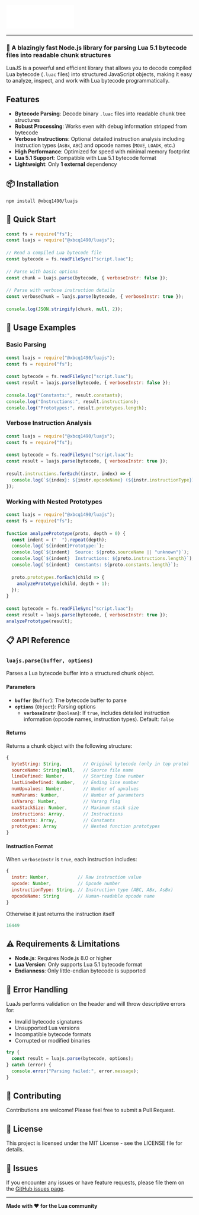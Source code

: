 <img src="./docs/logo.png" style="height:64px;margin-right:32px"/>

---

### **🚀 A blazingly fast Node.js library for parsing Lua 5.1 bytecode files into readable chunk structures**

LuaJS is a powerful and efficient library that allows you to decode compiled Lua bytecode (`.luac` files) into structured JavaScript objects, making it easy to analyze, inspect, and work with Lua bytecode programmatically.

## Features

- **Bytecode Parsing**: Decode binary `.luac` files into readable chunk tree structures
- **Robust Processing**: Works even with debug information stripped from bytecode
- **Verbose Instructions**: Optional detailed instruction analysis including instruction types (`AsBx`, `ABC`) and opcode names (`MOVE`, `LOADK`, etc.)
- **High Performance**: Optimized for speed with minimal memory footprint
- **Lua 5.1 Support**: Compatible with Lua 5.1 bytecode format
- **Lightweight**: Only **1 external** dependency


## 📦 Installation

```bash
npm install @xbcq1490/luajs
```


## 🚀 Quick Start

```javascript
const fs = require("fs");
const luajs = require("@xbcq1490/luajs");

// Read a compiled Lua bytecode file
const bytecode = fs.readFileSync("script.luac");

// Parse with basic options
const chunk = luajs.parse(bytecode, { verboseInstr: false });

// Parse with verbose instruction details
const verboseChunk = luajs.parse(bytecode, { verboseInstr: true });

console.log(JSON.stringify(chunk, null, 2));
```


## 📖 Usage Examples

### Basic Parsing

```javascript
const luajs = require("@xbcq1490/luajs");
const fs = require("fs");

const bytecode = fs.readFileSync("script.luac");
const result = luajs.parse(bytecode, { verboseInstr: false });

console.log("Constants:", result.constants);
console.log("Instructions:", result.instructions);
console.log("Prototypes:", result.prototypes.length);
```


### Verbose Instruction Analysis

```javascript
const luajs = require("@xbcq1490/luajs");
const fs = require("fs");

const bytecode = fs.readFileSync("script.luac");
const result = luajs.parse(bytecode, { verboseInstr: true });

result.instructions.forEach((instr, index) => {
  console.log(`${index}: ${instr.opcodeName} (${instr.instructionType})`);
});
```


### Working with Nested Prototypes

```javascript
const luajs = require("@xbcq1490/luajs");
const fs = require("fs");

function analyzePrototype(proto, depth = 0) {
  const indent = ("  ").repeat(depth);
  console.log(`${indent}Prototype:`);
  console.log(`${indent}  Source: ${proto.sourceName || "unknown"}`);
  console.log(`${indent}  Instructions: ${proto.instructions.length}`);
  console.log(`${indent}  Constants: ${proto.constants.length}`);
  
  proto.prototypes.forEach(child => {
    analyzePrototype(child, depth + 1);
  });
}

const bytecode = fs.readFileSync("script.luac");
const result = luajs.parse(bytecode, { verboseInstr: true });
analyzePrototype(result);
```


## 📋 API Reference

### `luajs.parse(buffer, options)`

Parses a Lua bytecode buffer into a structured chunk object.

#### Parameters

- **`buffer`** (`Buffer`): The bytecode buffer to parse
- **`options`** (`Object`): Parsing options
    - **`verboseInstr`** (`boolean`): If `true`, includes detailed instruction information (opcode names, instruction types). Default: `false`


#### Returns

Returns a chunk object with the following structure:

```javascript
{
  byteString: String,        // Original bytecode (only in top proto)
  sourceName: String|null,   // Source file name
  lineDefined: Number,       // Starting line number
  lastLineDefined: Number,   // Ending line number
  numUpvalues: Number,       // Number of upvalues
  numParams: Number,         // Number of parameters
  isVararg: Number,          // Vararg flag
  maxStackSize: Number,      // Maximum stack size
  instructions: Array,       // Instructions
  constants: Array,          // Constants
  prototypes: Array          // Nested function prototypes
}
```


#### Instruction Format

When `verboseInstr` is `true`, each instruction includes:

```javascript
{
  instr: Number,           // Raw instruction value
  opcode: Number,          // Opcode number
  instructionType: String, // Instruction type (ABC, ABx, AsBx)
  opcodeName: String       // Human-readable opcode name
}
```

Otherwise it just returns the instruction itself
```javascript
16449
```

## ⚠️ Requirements \& Limitations

- **Node.js**: Requires Node.js 8.0 or higher
- **Lua Version**: Only supports Lua 5.1 bytecode format
- **Endianness**: Only little-endian bytecode is supported

## 🔧 Error Handling

LuaJs performs validation on the header and will throw descriptive errors for:

- Invalid bytecode signatures
- Unsupported Lua versions
- Incompatible bytecode formats
- Corrupted or modified binaries

```javascript
try {
  const result = luajs.parse(bytecode, options);
} catch (error) {
  console.error("Parsing failed:", error.message);
}
```


## 🤝 Contributing

Contributions are welcome! Please feel free to submit a Pull Request. 

## 📝 License

This project is licensed under the MIT License - see the LICENSE file for details.

## 🐛 Issues

If you encounter any issues or have feature requests, please file them on the [GitHub issues page](https://github.com/xbcq1490/LuaJs/issues).

***

**Made with ❤️ for the Lua community**
